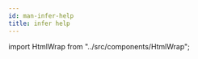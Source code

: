 ```yaml
---
id: man-infer-help
title: infer help
---
```


import HtmlWrap from "../src/components/HtmlWrap";

<HtmlWrap url="/man/next/infer-help.1.html" />
